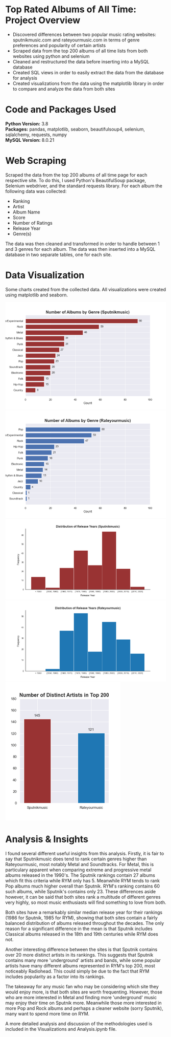 # Top Rated Albums of All Time: Project Overview
* Discovered differences between two popular music rating websites: sputnikmusic.com and rateyourmusic.com in terms of genre preferences and popularity of certain artists
* Scraped data from the top 200 albums of all time lists from both websites using python and selenium
* Cleaned and restructured the data before inserting into a MySQL database
* Created SQL views in order to easily extract the data from the database for analysis
* Created visualizations from the data using the matplotlib library in order to compare and analyze the data from both sites

# Code and Packages Used
**Python Version:** 3.8  
**Packages:** pandas, matplotlib, seaborn, beautifulsoup4, selenium, sqlalchemy, requests, numpy  
**MySQL Version:** 8.0.21

# Web Scraping
Scraped the data from the top 200 albums of all time page for each respective site. To do this, I used Python's BeautifulSoup package, Selenium webdriver, and the standard requests library. For each album the following data was collected:
* Ranking
* Artist
* Album Name
* Score
* Number of Ratings
* Release Year
* Genre(s)

The data was then cleaned and transformed in order to handle between 1 and 3 genres for each album. The data was then inserted into a MySQL database in two separate tables, one for each site.

# Data Visualization
Some charts created from the collected data. All visualizations were created using matplotlib and seaborn.

![Sputnik Genres](./images/sput_main_genres.png)
![RYM Genres](./images/rym_main_genres.png)
![Sputnik Dist](./images/sput_year_dist.png)
![RYM Dist](./images/rym_year_dist.png)
![Distinct Artists](./images/distinct_artists.png)

# Analysis & Insights
I found several different useful insights from this analysis. Firstly, it is fair to say that Sputnikmusic does tend to rank certain genres higher than Rateyourmusic, most notably Metal and Soundtracks. For Metal, this is particulary apparent when comparing extreme and progressive metal albums released in the 1990's. The Sputnik rankings contain 27 albums which fit this criteria while RYM only has 5. Meanwhile RYM tends to rank Pop albums much higher overall than Sputnik. RYM's ranking contains 60 such albums, while Sputnik's contains only 23. These differences aside however, it can be said that both sites rank a multitude of different genres very highly, so most music enthusiasts will find something to love from both. 

Both sites have a remarkably similar median release year for their rankings (1986 for Sputnik, 1985 for RYM), showing that both sites contain a fairly balanced distribution of albums released throughout the decades. The only reason for a significant difference in the mean is that Sputnik includes Classical albums released in the 18th and 19th centuries while RYM does not.

Another interesting difference between the sites is that Sputnik contains over 20 more distinct artists in its rankings. This suggests that Sputnik contains many more 'underground' artists and bands, while some popular artists have many different albums represented in RYM's top 200, most noticeably Radiohead. This could simply be due to the fact that RYM includes popularity as a factor into its rankings.

The takeaway for any music fan who may be considering which site they would enjoy more, is that both sites are worth frequenting. However, those who are more interested in Metal and finding more 'underground' music may enjoy their time on Sputnik more. Meanwhile those more interested in more Pop and Rock albums and perhaps a cleaner website (sorry Sputnik), many want to spend more time on RYM.

A more detailed analysis and discussion of the methodologies used is included in the Visualizations and Analysis.ipynb file.
